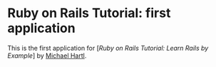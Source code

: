 # Ruby on Rails Tutorial: first application

This is the first application for [*Ruby on Rails Tutorial: Learn Rails by Example*] by [Michael Hartl](http://michaelhartl.com/).
